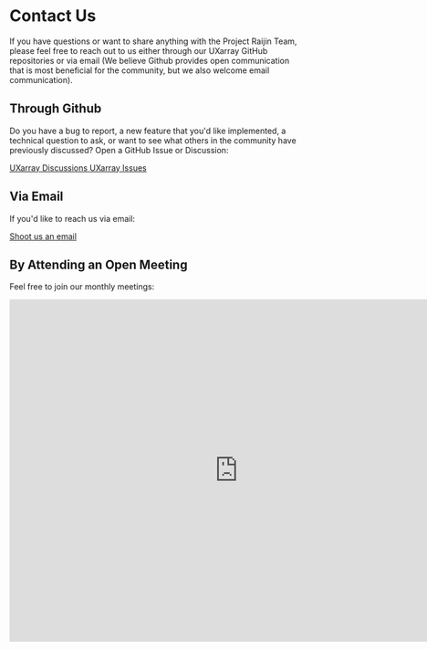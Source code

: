 # Contact Us

If you have questions or want to share anything with the Project Raijin Team,
please feel free to reach out to us either through our UXarray GitHub repositories or via email
(We believe Github provides open communication that is most beneficial for the community, but we also welcome
email communication).

## Through Github

Do you have a bug to report, a new feature that you'd like implemented, a technical question
to ask, or want to see what others in the community have previously discussed? Open a GitHub
Issue or Discussion:

<span class="d-flex justify-content-center py-4">
    <a href="https://github.com/UXARRAY/uxarray/discussions" target="_blank" role="button" class="btn btn-light btn-lg">
        UXarray Discussions
    </a>
</span>

<span class="d-flex justify-content-center py-4">
    <a href="https://github.com/UXARRAY/uxarray/issues" target="_blank" role="button" class="btn btn-light btn-lg">
        UXarray Issues
    </a>
</span>

## Via Email

If you'd like to reach us via email:

<span class="d-flex justify-content-center py-4">
    <a href="mailto:projectraijin@googlegroups.com" role="button" class="btn btn-light btn-lg">
        Shoot us an email
    </a>
</span>

## By Attending an Open Meeting

Feel free to join our monthly meetings:

<iframe src="https://calendar.google.com/calendar/embed?src=c_592e80665d19d11d08b8dc45eabf2c0272e2cfc2e6b9975128074b96da53e593%40group.calendar.google.com&ctz=America%2FDenver" style="border: 0" width="800" height="600" frameborder="0" scrolling="no"></iframe>
